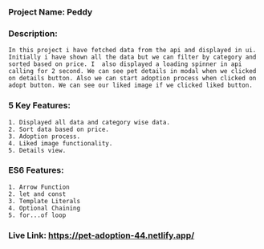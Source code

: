 ### Project Name: Peddy

### Description: 
    In this project i have fetched data from the api and displayed in ui. Initially i have shown all the data but we can filter by category and sorted based on price. I  also displayed a loading spinner in api calling for 2 second. We can see pet details in modal when we clicked on details button. Also we can start adoption process when clicked on adopt button. We can see our liked image if we clicked liked button.

### 5 Key Features: 
    1. Displayed all data and category wise data.
    2. Sort data based on price.
    3. Adoption process.
    4. Liked image functionality.
    5. Details view.

### ES6 Features:
    1. Arrow Function
    2. let and const
    3. Template Literals
    4. Optional Chaining
    5. for...of loop

### Live Link: https://pet-adoption-44.netlify.app/    
